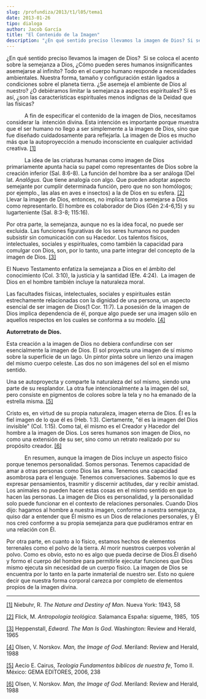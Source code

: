 ```yaml
---
slug: /profundiza/2013/t1/l05/tema1
date: 2013-01-26
tipo: dialoga
author: Jacob García
title: "El Contenido de la Imagen"
description: "¿En qué sentido preciso llevamos la imagen de Dios? Si se coloca el acento  sobre la semejanza a Dios, ¿Cómo pueden seres humanos insignificantes  asemejarse al infinito? Todo en el cuerpo humano responde a necesidades  ambientales. Nuestra forma, tamaño y configuración están ..."
---
```


¿En qué sentido preciso llevamos la imagen de Dios?  Si se coloca el acento sobre la semejanza a Dios, ¿Cómo pueden seres humanos insignificantes asemejarse al infinito? Todo en el cuerpo humano responde a necesidades ambientales. Nuestra forma, tamaño y configuración están ligados a condiciones sobre el planeta tierra. ¿Se asemeja el ambiente de Dios al nuestro? ¿O debiéramos limitar la semejanza a aspectos espirituales? Si es así, ¿son las características espirituales menos indignas de la Deidad que las físicas?

            A fin de especificar el contenido de la imagen de Dios, necesitamos considerar la  intención divina. Esta intención es importante porque muestra que el ser humano no llego a ser simplemente a la imagen de Dios, sino que fue diseñado cuidadosamente para reflejarla. La imagen de Dios es mucho más que la autoproyección a menudo inconsciente en cualquier actividad creativa. [[1]](file:///C:/Documents%20and%20Settings/ifo/My%20Documents/Downloads/EL%20CONTENIDO%20DE%20LA%20IMAGEN.docx#_ftn1 "")

            La idea de las criaturas humanas como imagen de Dios primariamente apunta hacia su papel como representantes de Dios sobre la creación inferior (Sal. 8:6-8). La función del hombre iba a ser análoga (Del lat. _Analŏgus._ Que tiene analogía con algo. Que pueden adoptar aspecto semejante por cumplir determinada función, pero que no son homólogos; por ejemplo., las alas en aves e insectos) a la de Dios en su esfera. [[2]](file:///C:/Documents%20and%20Settings/ifo/My%20Documents/Downloads/EL%20CONTENIDO%20DE%20LA%20IMAGEN.docx#_ftn2 "") Llevar la imagen de Dios, entonces, no implica tanto a semejarse a Dios como representarlo. El hombre es colaborador de Dios (Gén 2:4-6,15) y su lugarteniente (Sal. 8:3-8; 115:16).

Por otra parte, la semejanza, aunque no es la idea focal, no puede ser excluida. Las funciones figurativas de los seres humanos no pueden subsistir sin comunicación con su Hacedor. Los talentos físicos, intelectuales, sociales y espirituales, como también la capacidad para comulgar con Dios, son, por lo tanto, una parte integrar del concepto de la imagen de Dios. [[3]](file:///C:/Documents%20and%20Settings/ifo/My%20Documents/Downloads/EL%20CONTENIDO%20DE%20LA%20IMAGEN.docx#_ftn3 "")

El Nuevo Testamento enfatiza la semejanza a Dios en el ámbito del conocimiento (Col. 3:10), la justicia y la santidad (Efe. 4:24).  La imagen de Dios en el hombre también incluye la naturaleza moral.

Las facultades físicas, intelectuales, sociales y espirituales están estrechamente relacionadas con la dignidad de una persona, un aspecto esencial de ser imagen de Dios(1 Cor. 11:7). La posesión de la imagen de Dios implica dependencia de él, porque algo puede ser una imagen sólo en aquellos respectos en los cuales se conforma a su modelo. [[4]](file:///C:/Documents%20and%20Settings/ifo/My%20Documents/Downloads/EL%20CONTENIDO%20DE%20LA%20IMAGEN.docx#_ftn4 "")

**Autorretrato de Dios.**

Esta creación a la imagen de Dios no debiera confundirse con ser esencialmente la imagen de Dios. El sol proyecta una imagen de sí mismo sobre la superficie de un lago. Un pintor pinta sobre un lienzo una imagen del mismo cuerpo celeste. Las dos no son imágenes del sol en el mismo sentido.

Una se autoproyecta y comparte la naturaleza del sol mismo, siendo una parte de su resplandor. La otra fue intencionalmente a la imagen del sol, pero consiste en pigmentos de colores sobre la tela y no ha emanado de la estrella misma. [[5]](file:///C:/Documents%20and%20Settings/ifo/My%20Documents/Downloads/EL%20CONTENIDO%20DE%20LA%20IMAGEN.docx#_ftn5 "")

Cristo es, en virtud de su propia naturaleza, imagen eterna de Dios. Él es la fiel imagen de lo que él es (Heb. 1:3). Ciertamente, "él es la imagen del Dios invisible" (Col. 1:15). Como tal, él mismo es el Creador y Hacedor del hombre a la imagen de Dios. Los seres humanos son imagen de Dios, no como una extensión de su ser, sino como un retrato realizado por su propósito creador. [[6]](file:///C:/Documents%20and%20Settings/ifo/My%20Documents/Downloads/EL%20CONTENIDO%20DE%20LA%20IMAGEN.docx#_ftn6 "")

            En resumen, aunque la imagen de Dios incluye un aspecto físico porque tenemos personalidad. Somos personas. Tenemos capacidad de amar a otras personas como Dios las ama. Tenemos una capacidad asombrosa para el lenguaje. Tenemos conversaciones. Sabemos lo que es expresar pensamientos, trasmitir y discernir actitudes, dar y recibir amistad. Los animales no pueden hacer estas cosas en el mismo sentido en que lo hacen las personas. La imagen de Dios es personalidad, y la personalidad solo puede funcionar en el contexto de relaciones personales. Cuando Dios dijo: hagamos al hombre a nuestra imagen, conforme a nuestra semejanza, quiso dar a entender que Él mismo es un Dios de relaciones personales, y Él nos creó conforme a su propia semejanza para que pudiéramos entrar en una relación con Él.

Por otra parte, en cuanto a lo físico, estamos hechos de elementos terrenales como el polvo de la tierra. Al morir nuestros cuerpos volverán al polvo. Como es obvio, esto no es algo que pueda decirse de Dios.Él diseñó y formo el cuerpo del hombre para permitirle ejecutar funciones que Dios mismo ejecuta sin necesidad de un cuerpo físico. La imagen de Dios se encuentra por lo tanto en la parte inmaterial de nuestro ser. Esto no quiere decir que nuestra forma corporal carezca por completo de elementos propios de la imagen divina.

* * *

[[1]](file:///C:/Documents%20and%20Settings/ifo/My%20Documents/Downloads/EL%20CONTENIDO%20DE%20LA%20IMAGEN.docx#_ftnref1 "") Niebuhr, R. _The Nature and Destiny of Man_. Nueva York: 1943, 58

[[2]](file:///C:/Documents%20and%20Settings/ifo/My%20Documents/Downloads/EL%20CONTENIDO%20DE%20LA%20IMAGEN.docx#_ftnref2 "") Flick, M. _Antropología teológica._ Salamanca España: sígueme, 1985,  105

[[3]](file:///C:/Documents%20and%20Settings/ifo/My%20Documents/Downloads/EL%20CONTENIDO%20DE%20LA%20IMAGEN.docx#_ftnref3 "") Heppenstall, _Edward. The Man Is God_. Washington: Review and Herald, 1965

[[4]](file:///C:/Documents%20and%20Settings/ifo/My%20Documents/Downloads/EL%20CONTENIDO%20DE%20LA%20IMAGEN.docx#_ftnref4 "") Olsen, V. Norskov. _Man, the Image of God_. Meriland: Review and Herald, 1988

[[5]](file:///C:/Documents%20and%20Settings/ifo/My%20Documents/Downloads/EL%20CONTENIDO%20DE%20LA%20IMAGEN.docx#_ftnref5 "") Aecio E. Cairus, _Teología Fundamentos bíblicos de nuestra fe_, Tomo II. México: GEMA EDITORES, 2006, 238

[[6]](file:///C:/Documents%20and%20Settings/ifo/My%20Documents/Downloads/EL%20CONTENIDO%20DE%20LA%20IMAGEN.docx#_ftnref6 "") Olsen, V. Norskov. _Man, the Image of God_. Meriland: Review and Herald, 1988

